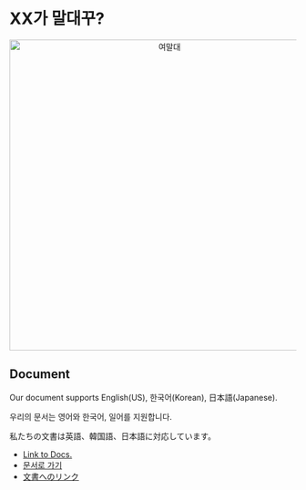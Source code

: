 # XX가 말대꾸?

<div align="center">
  <p>
    <a href="https://namu.wiki/w/여자가⋯ 말대꾸⁈"><img src="https://w.namu.la/s/d30cd45c1959e4025247d60a8f14a830bc389c6e94a34f832c56e3520bb9b0496b4b108e5331949f86288bffe4e615f48f0b24c5baeefd3f5da66a93af2502435441c257751afeac36cafe2a23d89f6b3397f11b9abf8a49c10a6e5d321a4ab5acd31fa27b83bfc23fea3543669f24e0" width="546" alt="여말대" /></a>
  </p>
</div>

## Document
Our document supports English(US), 한국어(Korean), 日本語(Japanese).

우리의 문서는 영어와 한국어, 일어를 지원합니다.

私たちの文書は英語、韓国語、日本語に対応しています。

- [Link to Docs.](https://hostagen.github.io/maledaeggu/#/)
- [문서로 가기](https://hostagen.github.io/maledaeggu/#/ko-kr/)
- [文書へのリンク](https://hostagen.github.io/maledaeggu/#/ja-jp/)
